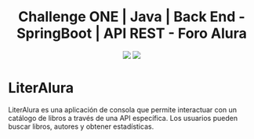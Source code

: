 <div align="center">
   <h1>Challenge ONE | Java | Back End - SpringBoot | API REST - Foro Alura</h1>
</div>


<p align="center">
  <img src="https://img.shields.io/badge/Alura_ONE-Challenge-orange">
  <img src="https://img.shields.io/badge/Status-finalizado-blue"><br>
</p>

# LiterAlura
LiterAlura es una aplicación de consola que permite interactuar con un catálogo de libros a través de una API específica. Los usuarios pueden buscar libros, autores y obtener estadísticas.

